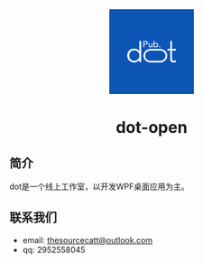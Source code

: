 <div align="center">
   <img width="150" src="/profile/dot-public.png" alt="logo"></br>
   <h1>dot-open</h1>
</div> 

## 简介

dot是一个线上工作室，以开发WPF桌面应用为主。

## 联系我们

- email: thesourcecatt@outlook.com
- qq: 2952558045

